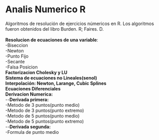 # Analis Numerico R
Algoritmos de resolución de ejercicios númericos en R. Los algoritmos fueron obtenidos del libro Burden. R; Faires. D. <br /><br />
 <b>Resolucion de ecuaciones de una variable</b>:<br />
  -Biseccion<br />
  -Newton<br />
  -Punto Fijo<br />
  -Secante<br />
  -Falsa Posicion<br />
 <b>Factorizacion Cholesky y LU</b><br />
 <b>Sistema de ecuaciones no Lineales(senol)</b><br />
 <b>Interpolación: Newton, Larange, Cubic Splines</b><br />
 <b>Ecuaciones Diferenciales </b><br />
 <b>Derivacion Numerica:</b><br />
  --<b>Derivada primera:</b><br />
  -Metodo de 3 puntos(punto medio)<br />
  -Metodo de 3 puntos(punto extremo)<br />
  -Metodo de 5 puntos(punto medio)<br />
  -Metodo de 5 puntos(punto extremo)<br />
  --<b>Derivada segunda:</b><br />
  -Formula de punto medio<br />
 
